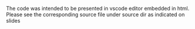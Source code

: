 The code was intended to be presented in vscode editor embedded in html.
Please see the corresponding source file under source dir as indicated on slides
